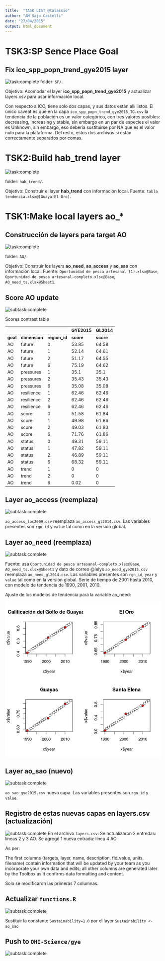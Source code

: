 ```yaml
---
title:  "TASK LIST @talassio"
author: "AM Sajo Castelli"
date: "27/04/2015"
output: html_document
---
```

# TSK3:SP Sence Place Goal

## Fix ico_spp_popn_trend_gye2015 layer
![task:complete](https://img.shields.io/badge/task-complete-brightgreen.svg)
folder: `SP/`.

Objetivo: 
Acomodar el layer
**ico_spp_popn_trend_gye2015**
y actualizar layers.csv para usar información local.

Con respecto a ICO, tiene solo dos capas, y sus datos están allí listos. El único caveat es que en la capa `ico_spp_popn_trend_gye2015_TG.csv` la tendencia de la población es un valor categórico, con tres valores posibles: decreasing, increasing y stable, sin embargo en un par de especies el valor es Unknown, sin embargo, eso debería sustituirse por NA que es el valor nulo para la plataforma.
Del resto, estos dos archivos si están correctamente separados por comas.




# TSK2:Build hab_trend layer
![task:complete](https://img.shields.io/badge/task-complete-brightgreen.svg)

folder: `hab_trend/`.

Objetivo: 
Construir el layer
**hab_trend**
con información local. 
Fuente: `tabla tendencia.xlsx@[Guaya|El Oro]`.

# TSK1:Make local layers ao_*

## Construcción de layers para target AO
![task:complete](https://img.shields.io/badge/subtask-complete-brightgreen.svg)

folder: `AO/`.

Objetivo: 
Construir los layers
**ao_need**, **ao_access** y **ao_sao**
con información local. 
Fuente: `Oportunidad de pesca artesanal (1).xlsx@Base`, 
`Oportunidad de pesca artesanal-completo.xlsx@Base`, `AO_need_ts.xlsx@Sheet1`.

## Score AO update
![subtask:complete](https://img.shields.io/badge/subtask-complete-brightgreen.svg)

Scores contrast table

|     |               |                 | GYE2015  | GL2014 |
|-----|---------------|-----------------|----------|--------|
|**goal** |   **dimension**   |     **region_id**   |    **score** |  **score** |
|AO   |   future      |   0   |    53.85  | 64.58 |
|AO   |   future      |   1   |    52.14  | 64.61 |
|AO   |   future      |   2   |    51.17  | 64.55 |
|AO   |   future      |   6   |    75.19  | 64.62 |
|AO   |   pressures   |    1  |     35.1  |  35.1 |
|AO   |   pressures   |    2  |     35.43 |  35.43 |
|AO   |   pressures   |    6  |     35.08 |  35.08 |
|AO   |   resilience  |    1  |     62.46 |  62.46 |
|AO   |   resilience  |    2  |     62.46 |  62.46 |
|AO   |   resilience  |    6  |     62.46 |  62.46 |
|AO   |   score       |   0   |    51.58  | 61.84 |
|AO   |   score       |   1   |    49.98  | 61.86 |
|AO   |   score       |   2   |    49.03  | 61.83 |
|AO   |   score       |   6   |    71.76  | 61.86 |
|AO   |   status      |   0   |    49.31  | 59.11 |
|AO   |   status      |   1   |    47.82  | 59.11 |
|AO   |   status      |   2   |    46.89  | 59.11 |
|AO   |   status      |   6   |    68.32  | 59.11 |
|AO   |   trend       |   1   |    0      | 0 |
|AO   |   trend       |   2   |    0      | 0 |
|AO   |   trend       |   6   |    0.02   | 0 |

## Layer ao_access (reemplaza)
![subtask:complete](https://img.shields.io/badge/subtask-complete-brightgreen.svg)

`ao_access_loc2009.csv` reemplaza `ao_access_gl2014.csv`.
Las variables presentes son `rgn_id` y `value` tal como en la versión global.

## Layer ao_need (reemplaza)
![subtask:complete](https://img.shields.io/badge/subtask-complete-brightgreen.svg)

Fuente: usa `Oportunidad de pesca artesanal-completo.xlsx@Base`, `AO_need_ts.xlsx@Sheet1` 
y dato de correo @lelys
`ao_need_gye2015.csv` reemplaza `ao_need_gl2014.csv`.
Las variables presentes son `rgn_id`, `year` y `value` tal como en la versión global.
Serie de tiempo de 2001 hasta 2010, con modelo de tendencia de 1990, 2001, 2010.

Ajuste de los modelos de tendencia para la variable ao_need:

![modelos de tendencia](https://github.com/OHI-Science/gye/blob/draft/region2015/pre-proc/AO/lm.png)

## Layer ao_sao (nuevo)
![subtask:complete](https://img.shields.io/badge/subtask-complete-brightgreen.svg)

`ao_sao_gye2015.csv` nueva capa.
Las variables presentes son `rgn_id` y `value`.

## Registro de estas nuevas capas en layers.csv (actualización)
![subtask:complete](https://img.shields.io/badge/subtask-complete-brightgreen.svg)
En el archivo `layers.csv`:
Se actualizaron 2 entredas: líneas 2 y 3 AO.
Se agregó 1 nueva entrada: línea 4 AO.

As per:

The first columns (targets, layer, name, description, fld_value, units, filename) contain information that will be updated by your team as you incorporate your own data and edits; all other columns are generated later by the Toolbox as it confirms data formatting and content.

Solo se modificaron las primeras 7 columnas.

## Actualizar `functions.R`
![subtask:complete](https://img.shields.io/badge/subtask-complete-brightgreen.svg)

Sustituir la constante `Sustainability=1.0` por el layer `Sustainability <- ao_sao`



## Push to `OHI-Science/gye`
![subtask:complete](https://img.shields.io/badge/subtask-complete-brightgreen.svg)

